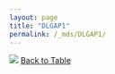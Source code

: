 ```yaml
---
layout: page
title: "DLGAP1"
permalink: /_mds/DLGAP1/
---
```


![](../../alns_9.28.22/aln_5HSAA030613_0.986.png?raw=true
)
[Back to Table](../../display)
